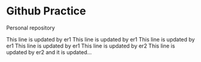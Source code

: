 # Github Practice

Personal repository

This line is updated by er1
This line is updated by er1
This line is updated by er1
This line is updated by er1
This line is updated by er2
This line is updated by er2 and it is updated...
